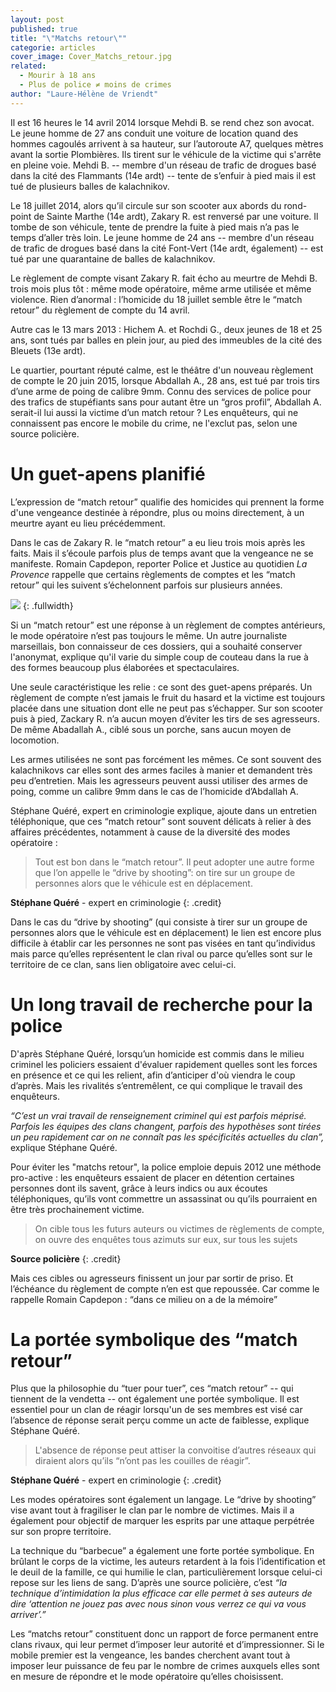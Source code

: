```yaml
---
layout: post
published: true
title: "\"Matchs retour\""
categorie: articles
cover_image: Cover_Matchs_retour.jpg
related: 
  - Mourir à 18 ans
  - Plus de police ≠ moins de crimes
author: "Laure-Hélène de Vriendt"
---
```








Il est 16 heures le 14 avril 2014 lorsque Mehdi B. se rend chez son avocat. Le jeune homme de 27 ans conduit une voiture de location quand des hommes cagoulés arrivent à sa hauteur, sur l’autoroute A7, quelques mètres avant la sortie Plombières. Ils tirent sur le véhicule de la victime qui s'arrête en pleine voie. Mehdi B. -- membre d'un réseau de trafic de drogues basé dans la cité des Flammants (14e ardt) -- tente de s’enfuir à pied mais il est tué de plusieurs balles de kalachnikov. 

Le 18 juillet 2014, alors qu’il circule sur son scooter aux abords du rond-point de Sainte Marthe (14e ardt), Zakary R. est renversé par une voiture. Il tombe de son véhicule, tente de prendre la fuite à pied mais n’a pas le temps d’aller très loin. Le jeune homme de 24 ans -- membre d'un réseau de trafic de drogues basé dans la cité Font-Vert (14e ardt, également) -- est tué par une quarantaine de balles de kalachnikov. 

Le règlement de compte visant Zakary R. fait écho au meurtre de Mehdi B. trois mois plus tôt : même mode opératoire, même arme utilisée et même violence. Rien d’anormal : l’homicide du 18 juillet semble être le “match retour” du règlement de compte du 14 avril. 

Autre cas le 13 mars 2013 : Hichem A. et Rochdi G., deux jeunes de 18 et 25 ans, sont tués par balles en plein jour, au pied des immeubles de la cité des Bleuets (13e ardt). 

Le quartier, pourtant réputé calme, est le théâtre d'un nouveau règlement de compte le 20 juin 2015, lorsque Abdallah A., 28 ans, est tué par trois tirs d’une arme de poing de calibre 9mm. Connu des services de police pour des trafics de stupéfiants sans pour autant être un “gros profil”, Abdallah A. serait-il lui aussi la victime d’un match retour ? Les enquêteurs, qui ne connaissent pas encore le mobile du crime, ne l'exclut pas, selon une source policière. 

# Un guet-apens planifié

L’expression de “match retour” qualifie des homicides qui prennent la forme d'une vengeance destinée à répondre, plus ou moins directement, à un meurtre ayant eu lieu précédemment. 

Dans le cas de Zakary R. le “match retour” a eu lieu trois mois après les faits. Mais il s’écoule parfois plus de temps avant que la vengeance ne se manifeste. Romain Capdepon, reporter Police et Justice au quotidien _La Provence_ rappelle que certains règlements de comptes et les “match retour” qui les suivent s’échelonnent parfois sur plusieurs années. 

![]({{site.baseurl}}/img/Infographie%201%20(4).jpeg)
{: .fullwidth}

Si un “match retour” est une réponse à un règlement de comptes antérieurs, le mode opératoire n’est pas toujours le même. Un autre journaliste marseillais, bon connaisseur de ces dossiers, qui a souhaité conserver l'anonymat, explique qu'il varie du simple coup de couteau dans la rue à des formes beaucoup plus élaborées et spectaculaires. 

Une seule caractéristique les relie : ce sont des guet-apens préparés. Un règlement de compte n’est jamais le fruit du hasard et la victime est toujours placée dans une situation dont elle ne peut pas s’échapper. Sur son scooter puis à pied, Zackary R. n’a aucun moyen d’éviter les tirs de ses agresseurs. De même Abadallah A., ciblé sous un porche, sans aucun moyen de locomotion.

Les armes utilisées ne sont pas forcément les mêmes. Ce sont souvent des kalachnikovs car elles sont des armes faciles à manier et demandent très peu d’entretien. Mais les agresseurs peuvent aussi utiliser des armes de poing, comme un calibre 9mm dans le cas de l’homicide d’Abdallah A. 

Stéphane Quéré, expert en criminologie explique, ajoute dans un entretien téléphonique, que ces “match retour” sont souvent délicats à relier à des affaires précédentes, notamment à cause de la diversité des modes opératoire :

> Tout est bon dans le “match retour”. Il peut adopter une autre forme que l’on appelle le “drive by shooting”: on tire sur un groupe de personnes alors que le véhicule est en déplacement.
 
**Stéphane Quéré** - expert en criminologie 
{: .credit}
 
Dans le cas du “drive by shooting” (qui consiste à tirer sur un groupe de personnes alors que le véhicule est en déplacement) le lien est encore plus difficile à établir car les personnes ne sont pas visées en tant qu’individus mais parce qu’elles représentent le clan rival ou parce qu’elles sont sur le territoire de ce clan, sans lien obligatoire avec celui-ci.
 
# Un long travail de recherche pour la police
 
D'après Stéphane Quéré, lorsqu’un homicide est commis dans le milieu criminel les policiers essaient d'évaluer rapidement quelles sont les forces en présence et ce qui les relient, afin d’anticiper d'où viendra le coup d’après. Mais les rivalités s’entremêlent, ce qui complique le travail des enquêteurs.
 
_“C’est un vrai travail de renseignement criminel qui est parfois méprisé. Parfois les équipes des clans changent, parfois des hypothèses sont tirées un peu rapidement car on ne connaît pas les spécificités actuelles du clan”,_ explique Stéphane Quéré.
 
Pour éviter les "matchs retour", la police emploie depuis 2012 une méthode pro-active : les enquêteurs essaient de placer en détention certaines personnes dont ils savent, grâce à leurs indics ou aux écoutes téléphoniques, qu’ils vont commettre un assassinat ou qu’ils pourraient en être très prochainement victime.

> On cible tous les futurs auteurs ou victimes de règlements de compte, on ouvre des enquêtes tous azimuts sur eux, sur tous les sujets

**Source policière**
{: .credit}

Mais ces cibles ou agresseurs finissent un jour par sortir de priso. Et l’échéance du règlement de compte n’en est que repoussée. Car comme le rappelle Romain Capdepon : “dans ce milieu on a de la mémoire”

# La portée symbolique des “match retour”
 
Plus que la philosophie du “tuer pour tuer”, ces “match retour” -- qui tiennent de la vendetta -- ont également une  portée symbolique. Il est essentiel  pour un clan de réagir lorsqu'un de ses membres est visé car l’absence de réponse serait perçu comme un acte de faiblesse, explique Stéphane Quéré.
 
> L'absence de réponse peut attiser la convoitise d’autres réseaux qui diraient alors qu’ils “n’ont pas les couilles de réagir”.

**Stéphane Quéré** - expert en criminologie 
{: .credit}

Les modes opératoires sont également un langage. Le “drive by shooting” vise avant tout à fragiliser le clan par le nombre de victimes. Mais il a également pour objectif de marquer les esprits par une attaque perpétrée sur son propre territoire.

La technique du “barbecue” a également une forte portée symbolique. En brûlant le corps de la victime, les auteurs retardent à la fois l’identification et le deuil de la famille, ce qui humilie le clan, particulièrement lorsque celui-ci repose sur les liens de sang. D’après une source policière, c’est _“la technique d’intimidation la plus efficace car elle permet à ses auteurs de dire ‘attention ne jouez pas avec nous sinon vous verrez ce qui va vous arriver’.”_

Les “matchs retour” constituent donc un rapport de force permanent entre clans rivaux, qui leur permet d’imposer leur autorité et d’impressionner. Si le mobile premier est la vengeance, les bandes cherchent avant tout à imposer leur puissance de feu par le nombre de crimes auxquels elles sont en mesure de répondre et le mode opératoire qu’elles choisissent.
